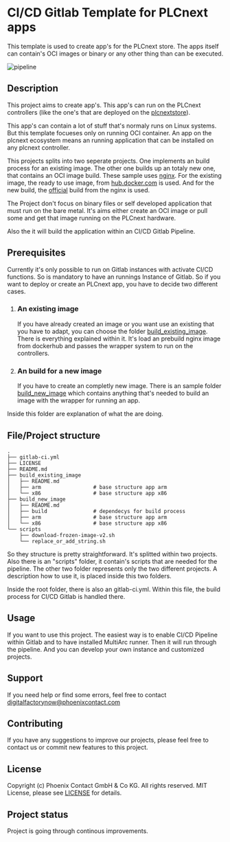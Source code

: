 # CI/CD Gitlab Template for PLCnext apps
This template is used to create app's for the PLCnext store. 
The apps itself can contain's OCI images or binary or any other thing than can be executed.

![pipeline](https://gitlab.phoenixcontact.com/vmm-factory-automation/digital-factory/data-collection-storage-evaluation/container-app-template-for-plcnext/badges/main/pipeline.svg)
## Description
This project aims to create app's. This app's can run on the PLCnext controllers (like the one's that are deployed on the [plcnextstore](https://www.plcnextstore.com)).

This app's can contain a lot of stuff that's normaly runs on Linux systems. But this template focueses only on running OCI container. An app on the plcnext ecosystem means an running application that can be installed on any plcnext controller.

This projects splits into two seperate projects. One implements an build process for an existing image.
The other one builds up an totaly new one, that contains an OCI image build. 
These sample uses [nginx](https://nginx.org). For the existing image, the ready to use image, from [hub.docker.com](https://hub.docker.com/_/nginx) is used. And for the new build, the [official](https://github.com/nginxinc/docker-nginx) build from the nginx is used.

The Project don't focus on binary files or self developed application that must run on the bare metal. It's aims either create an OCI image or pull some and get that image running on the PLCnext hardware.

Also the it will build the application within an CI/CD Gitlab Pipeline. 
## Prerequisites
Currently it's only possible to run on Gitlab instances with activate CI/CD functions. So is mandatory to have an runnings Instance of Gitlab. 
So if you want to deploy or create an PLCnext app, you have to decide two different cases.
1. ### An existing image
    If you have already created an image or you want use an existing that you have to adapt, you can choose the folder [build_existing_image](./build_existing_image/). There is everything explained within it. It's load an prebuild nginx image from dockerhub and passes the wrapper system to run on the controllers.
2. ### An build for a new image
    If you have to create an completly new image. There is an sample folder [build_new_image](./build_new_image/) which contains anything that's needed to build an image with the wrapper for running an app.

Inside this folder are explanation of what the are doing.
## File/Project structure
    .
    ├── gitlab-ci.yml
    ├── LICENSE
    ├── README.md
    ├── build_existing_image                 
    │   ├── README.md   
    │   ├── arm                 # base structure app arm
    │   └── x86                 # base structure app x86
    ├── build_new_image
    │   ├── README.md
    │   ├── build               # dependecys for build process
    │   ├── arm                 # base structure app arm
    │   └── x86                 # base structure app x86
    └── scripts
        ├── download-frozen-image-v2.sh 
        └── replace_or_add_string.sh

So they structure is pretty straightforward. It's splitted within two projects. Also there is an "scripts" folder, it contain's scripts that are needed for the pipeline.
The other two folder represents only the two different projects. A description how to use it, is placed inside this two folders.

Inside the root folder, there is also an gitlab-ci.yml. Within this file, the build process for CI/CD Gitlab is handled there.

## Usage
If you want to use this project. The easiest way is to enable CI/CD Pipeline within Gitlab and to have installed MultiArc runner.
Then it will run through the pipeline. And you can develop your own instance and customized projects.

## Support
If you need help or find some errors, feel free to contact digitalfactorynow@phoenixcontact.com

## Contributing
If you have any suggestions to improve our projects, please feel free to contact us or commit new features to this project.

## License
Copyright (c) Phoenix Contact GmbH & Co KG. All rights reserved.
MIT License, please see [LICENSE](./LICENSE) for details.

## Project status
Project is going through continous improvements.
